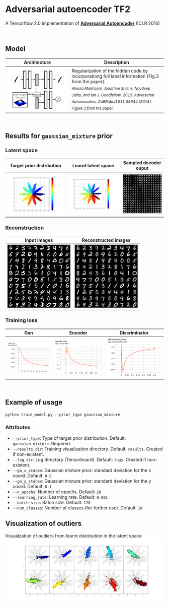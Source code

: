 # Adversarial autoencoder TF2
A Tensorflow 2.0 implementation of __[Adversarial Autoencoder](https://arxiv.org/abs/1511.05644/)__ (ICLR 2016)

<br>

## Model
Architecture | Description
------------ | -------------
<img src="imgs/aae-fig3.png" width="600px" style="max-width:100%"> | Regularization of the hidden code by incorporationg full label information (Fig.3 from the paper).<br/> <sub>*Alireza Makhzani, Jonathon Shlens, Navdeep Jaitly, and Ian J. Goodfellow. 2015. Adversarial Autoencoders. CoRRabs/1511.05644 (2015). Figure 3 from the paper.*</sub>

<br>

## Results for `gaussian_mixture` prior

### Latent space
Target prior distribution | Learnt latent space | Sampled decoder ouput
------------ | ------------- |  ------------- 
<img src="imgs/gaussian_mixture_target_prior.png" width="300px" style="max-width:100%"> |<img src="imgs/learnt_manifold_example.png" width="300px" style="max-width:100%">| <img src="imgs/sampled_decoder_output.png" width="200px" style="max-width:100%">

### Reconstruction
Input images | Reconstructed images 
------------ | ------------- 
<img src="imgs/input_images.png" width="200px" style="max-width:100%"> |<img src="imgs/reconstruction_example.png" width="200px" style="max-width:100%">

### Training loss
Gan | Encoder | Discriminator
------------ | ------------- |  -------------
<img src="imgs/gan_loss.png" width="300px" style="max-width:100%"> | <img src="imgs/encoder_loss.png" width="300px" style="max-width:100%"> | <img src="imgs/discriminator_loss.png" width="300px" style="max-width:100%"> 

<br>

## Example of usage
```
python train_model.py --prior_type gaussian_mixture
```

### Attributes
* `--prior_type`: Type of target prior distribution. Default: `gaussian_mixture`. Required.
* `--results_dir`: Training visualization directory. Default: `results`. Created if non-existent.
* `--log_dir`: Log directory (Tensorboard). Default: `logs`. Created if non-existent.
* `--gm_x_stddev`: Gaussian mixture prior: standard deviation for the x coord. Default: `0.5`
* `--gm_y_stddev`: Gaussian mixture prior: standard deviation for the y coord. Default: `0.1`
* `--n_epochs`: Number of epochs. Default: `20`
* `--learning_rate`: Learning rate. Default: `0.001`
* `--batch_size`: Batch size. Default: `128`
* `--num_classes`: Number of classes (for further use). Default: `10`

## Visualization of outliers
Visualization of outliers from learnt distribution in the latent space
<img src="imgs/outliers-all.png" width="1200px" style="max-width:100%"> 

